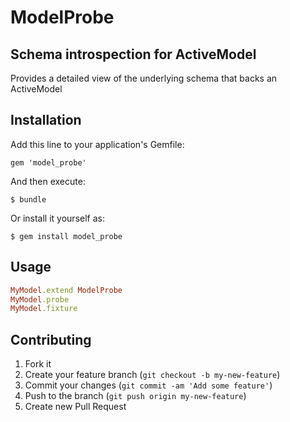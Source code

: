 # ModelProbe

## Schema introspection for ActiveModel

Provides a detailed view of the underlying schema that backs an ActiveModel

## Installation

Add this line to your application's Gemfile:

    gem 'model_probe'

And then execute:

    $ bundle

Or install it yourself as:

    $ gem install model_probe

## Usage

```ruby
MyModel.extend ModelProbe
MyModel.probe
MyModel.fixture
```

## Contributing

1. Fork it
2. Create your feature branch (`git checkout -b my-new-feature`)
3. Commit your changes (`git commit -am 'Add some feature'`)
4. Push to the branch (`git push origin my-new-feature`)
5. Create new Pull Request

